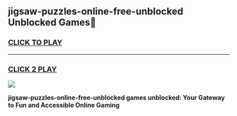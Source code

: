 
## jigsaw-puzzles-online-free-unblocked Unblocked Games👋
<h3>
<a href="https://news.freeplayer.one?title=jigsaw-puzzles-online-free-unblocked&ref=16F">CLICK TO PLAY</a></h3>
<hr>

<h3>
<a href="https://news.freeplayer.one?title=jigsaw-puzzles-online-free-unblocked&ref=16F">CLICK 2 PLAY</a>
  
</h3>

<a href="https://news.freeplayer.one?title=jigsaw-puzzles-online-free-unblocked&ref=16F/"><img src="https://clearcache.store/games.png"></a>


**jigsaw-puzzles-online-free-unblocked games unblocked: Your Gateway to Fun and Accessible Online Gaming**

